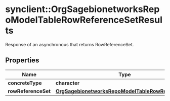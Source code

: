 # synclient::OrgSagebionetworksRepoModelTableRowReferenceSetResults

Response of an asynchronous that returns RowReferenceSet.

## Properties
Name | Type | Description | Notes
------------ | ------------- | ------------- | -------------
**concreteType** | **character** |  | [optional] 
**rowReferenceSet** | [**OrgSagebionetworksRepoModelTableRowReferenceSet**](org.sagebionetworks.repo.model.table.RowReferenceSet.md) |  | [optional] 


